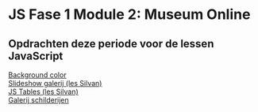# JS Fase 1 Module 2: Museum Online

## Opdrachten deze periode voor de lessen JavaScript

[Background color](http://32552.hosts1.ma-cloud.nl/f1m2/f1m2js/backgroundcolors)  
[Slideshow galerij (les Silvan)](http://32552.hosts1.ma-cloud.nl/f1m2/f1m2js/slideshowgallery)  
[JS Tables (les Silvan)](http://32552.hosts1.ma-cloud.nl/f1m2/f1m2js/jstables)  
[Galerij schilderijen](http://32552.hosts1.ma-cloud.nl/f1m2/f1m2js/galerij)  

